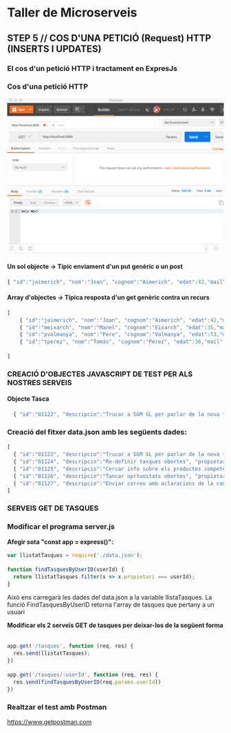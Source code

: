 # Taller de Microserveis
## STEP 5 // COS D'UNA PETICIÓ (Request) HTTP (INSERTS I UPDATES)

### El cos d'un petició HTTP i tractament en ExpresJs

### Cos d'una petició HTTP

![Exemple Cos d'una petició](https://github.com/manel2r/taller-microservices/blob/step5/resources/screenshot2.png)

#### Un sol objecte -> Típic enviament d'un put genèric o un post
```JavaScript
{ "id":"jaimerich", "nom":"Joan", "cognom":"Aimerich", "edat":42,"mail":"jaimerich@gmail.com"}
```
#### Array d'objectes -> Típica resposta d'un get genèric contra un recurs
```JavaScript
[
    { "id":"jaimerich", "nom":"Joan", "cognom":"Aimerich", "edat":42,"mail":"jaimerich@gmail.com"},
    { "id":"meixarch", "nom":"Manel", "cognom":"Eixarch", "edat":35,"mail":"meixarch@gmail.com"},
    { "id":"pvalmanya", "nom":"Pere", "cognom":"Valmanya", "edat":53,"mail":"pvalmanya@gmail.com"},
    { "id":"tperez", "nom":"Tomás", "cognom":"Pérez", "edat":36,"mail":"tperez@gmail.com"},

]
```

### CREACIÓ D'OBJECTES JAVASCRIPT DE TEST PER ALS NOSTRES SERVEIS
#### Objecte Tasca
```JavaScript
  { "id":"01122", "descripcio":"Trucar a SGM SL per parlar de la nova tarifa", "propietari":"manel2r", "estat":0}
```

### Creació del fitxer data.json amb les següents dades:

```JavaScript
[
  { "id":"01122", "descripcio":"Trucar a SGM SL per parlar de la nova tarifa", "propietari":"meixarch", "estat":0},
  { "id":"01124", "descripcio":"Re-definir tasques obertes", "propietari":"jaimerich", "estat":0},
  { "id":"01125", "descripcio":"Cercar info sobre els productes competència", "propietari":"jaimenrich", "estat":1},
  { "id":"01126", "descripcio":"Tancar oprtunitats obertes", "propietari":"jaimerich", "estat":0},
  { "id":"01127", "descripcio":"Enviar correu amb aclaracions de la comanda perduda a Ramom Bassols de Amer", "propietari":"pvalmanya", "estat":0}
]

```
### SERVEIS GET DE TASQUES
### Modificar el programa server.js

**Afegir sota "const app = express()":**

```JavaScript
var llistatTasques = require('./data.json');

function findTasquesByUserID(userId) {
  return llistatTasques.filter(x => x.propietari === userId);
}

```
Això ens carregarà les dades del data.json a la variable llistaTasques.
La funció FindTasquesByUserID retorna l'array de tasques que pertany a un usuari

**Modificar els 2 serveis GET de tasques per deixar-los de la següent forma**

```JavaScript

app.get('/tasques', function (req, res) {
  res.send(llistatTasques);
})

app.get('/tasques/:userId', function (req, res) {
  res.send(findTasquesByUserID(req.params.userId))
})

```

### Realtzar el test amb Postman
https://www.getpostman.com
